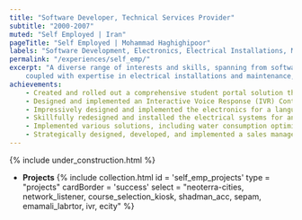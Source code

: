 ```yaml
---
title: "Software Developer, Technical Services Provider"
subtitle: "2000-2007"
muted: "Self Employed | Iran"
pageTitle: "Self Employed | Mohammad Haghighipoor" 
labels: "Software Development, Electronics, Electrical Installations, Maintenance"
permalink: "/experiences/self_emp/"
excerpt: "A diverse range of interests and skills, spanning from software programming to electronics, 
    coupled with expertise in electrical installations and maintenance, setting-up of Language Labs, Auditoriums, and more."
achievements:
    - Created and rolled out a comprehensive student portal solution that connects students, teachers, parents, and administrators in a single system.
    - Designed and implemented an Interactive Voice Response (IVR) Controller, facilitating control over home devices and enabling extension dialing without speaking to an agent.
    - Impressively designed and implemented the electronics for a language lab with 30 student stations and 2 teacher's control panels.
    - Skillfully redesigned and installed the electrical systems for an auditorium with 500 seats.
    - Implemented various solutions, including water consumption optimization, stop request buttons in buses, and advanced IR alarm systems.
    - Strategically designed, developed, and implemented a sales management system.
---
```


{% include under_construction.html %}

- **Projects**
{% include collection.html 
        id = 'self_emp_projects'
        type = "projects"
        cardBorder = 'success'
        select = "neoterra-cities, network_listener, course_selection_kiosk, shadman_acc, sepam, emamali_labrtor, ivr, ecity"
    %}